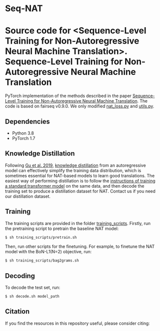 # Seq-NAT
Source code for &lt;Sequence-Level Training for Non-Autoregressive Neural Machine Translation>.
Sequence-Level Training for Non-Autoregressive Neural Machine Translation
==================================
PyTorch implementation of the methods described in the paper [Sequence-Level Training for Non-Autoregressive Neural Machine Translation](). The code is based on fairseq v0.9.0. We only modified [nat_loss.py](https://github.com/ictnlp/Seq-NAT/blob/main/fairseq/criterions/nat_loss.py) and [utils.py](https://github.com/ictnlp/Seq-NAT/blob/main/fairseq/utils.py).

Dependencies
------------------
* Python 3.8
* PyTorch 1.7


Knowledge Distillation
------------------
Following [Gu et al. 2019](https://arxiv.org/abs/1905.11006), [knowledge distillation](https://arxiv.org/abs/1606.07947) from an autoregressive model can effectively simplify the training data distribution, which is sometimes essential for NAT-based models to learn good translations.
The easiest way of performing distillation is to follow the [instructions of training a standard transformer model](../translation) on the same data, and then decode the training set to produce a distillation dataset for NAT. Contact us if you need our distillation dataset.


Training
------------------
The training scripts are provided in the folder [training_scripts](https://github.com/ictnlp/Seq-NAT/tree/main/training_scripts). Firstly, run the pretraining script to pretrain the baseline NAT model:
```bash
$ sh training_scripts/pretrain.sh
```
Then, run other scripts for the finetuning. For example, to finetune the NAT model with the BoN-L1(N=2) objective, run:
```bash
$ sh training_scripts/bag2grams.sh
```
Decoding
------------------
To decode the test set, run:
```bash
$ sh decode.sh model_path
```


Citation
------------------
If you find the resources in this repository useful, please consider citing:
```

```
